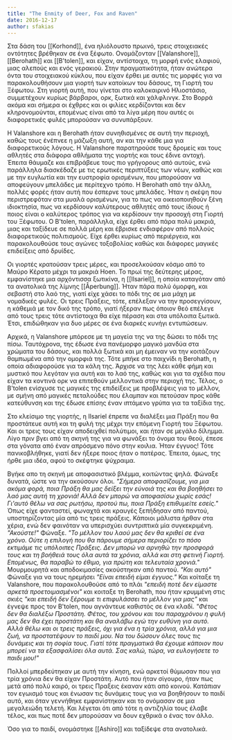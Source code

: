```yaml
---
title: "The Enmity of Deer, Fox and Raven"
date: 2016-12-17
author: sfakias
---
```


Στα δάση του [[Korhond]], ένα ηλιόλουστο πρωινό, τρεις στοιχειακές οντότητες βρέθηκαν σε ένα ξέφωτο. Ονομάζονταν [[Valanshore]], [[Berohath]] και [[B'tolen]], και
είχαν, αντίστοιχα, τη μορφή ενός ελαφιού, μιας αλεπούς και ενός γερακιού. Στην πραγματικότητα, ήταν ανώτερα όντα του στοιχειακού κύκλου, που είχαν έρθει με αυτές τις μορφές για να παρακολουθήσουν μια γιορτή των κατοίκων του δάσους, τη Γιορτή του Ξέφωτου. Στη γιορτή αυτή, που γίνεται στο καλοκαιρινό Ηλιοστάσιο, συμμετέχουν κυρίως βάρβαροι, ορκ, ξωτικά και χάλφλινγκ. Στο Βορρά ακόμα και σήμερα οι έχθρες και οι φιλίες κερδίζονται και δεν κληρονομούνται, επομένως είναι από τα λίγα μέρη που αυτές οι διαφορετικές φυλές μπορούσαν να συνυπάρξουν.

H Valanshore και η Berohath ήταν συνηθισμένες σε αυτή την περιοχή, καθώς τους ένέπνεε η μάζωξη αυτή, αν και την κάθε μια για διαφορετικούς λόγους. H Valanshore παρατηρούσε τους δρομείς και τους αθλητές στα διάφορα αθλήματα της γιορτής και τους έδινε αντοχή. Έπειτα θάυμαζε και επιβράβευε τους πιο γρήγορους από αυτούς, ενώ παράλληλα διασκέδαζε με τις ερωτικές περιπτύξεις των νέων, καθώς και με την ευγλωτία και την ευστροφία ορισμένων, που μπορούσαν να αποφεύγουν μπελάδες με περίτεχνο τρόπο. Η Berohath από την άλλη, πολλές φορές ήταν αυτή που έσπερνε τους μπελάδες. Ήταν η σκέψη που περιστρεφόταν στα μυαλά ορισμένων, για το πως να οικειοποιηθούν ξένη ιδιοκτησία, πως να κερδίσουν καλύτερους αθλητές από τους ίδιους ή ποιος είναι ο καλύτερος τρόπος για να κερδίσουν την προσοχή στη Γιορτή του Ξέφωτου. Ο B'tolen, παράλληλα, είχε έρθει από πάρα πολύ μακριά, μιας και ταξίδευε σε πολλά μέρη και έβρισκε ενδιαφέρον από πολλούς διαφορετικούς πολιτισμούς. Είχε έρθει κυρίως από περιέργεια, και παρακολουθούσε τους αγώνες τοξοβολίας καθώς και διάφορες μαγικές επιδείξεις από δρυίδες.

Οι γιορτές κρατούσαν τρεις μέρες, και προσελκούσαν κόσμο από το Μαύρο Κέρατο μέχρι τα μακριά Hoen. Το πρωί της δεύτερης μέρας, εμφανίστηκε μια αρχόντισσα ξωτικίνα, η [[Ilsariel]], η οποία καταγόταν από τα ανατολικά της λίμνης [[Åperbung]]. Ήταν πάρα πολύ όμορφη, και σεβαστή στο λαό της, γιατί είχε χάσει το πόδι της σε μια μάχη με νομαδικές φυλές. Οι τρεις Πράξεις, τότε, επέλεξαν να την προσεγγίσουν, η κάθεμιά με τον δικό της τρόπο, γιατί ήξεραν πως όποιον θεό επέλεγε από τους τρεις τότε αντίστοιχα θα είχε πέραση και στα υπόλοιπα ξωτικά. Έτσι, επιδώθηκαν για δυο μέρες σε ένα διαρκές κυνήγι εντυπώσεων.

Αρχικά, η Valanshore μπόρεσε με τη μαγεία της να της δώσει το πόδι της πίσω. Ταυτόχρονα, της έδωσε ένα πανέμορφο μαγικό μανδύα στα χρώματα του δάσους, και πολλά ξωτικά και μη έμειναν να την κοιτάζουν θαμπωμένα από την ομορφιά της. Τότε μπήκε στο παιχνίδι η Berohath, η οποία αδιαφορούσε για τα κάλη της. Άρχισε να της λέει κάθε φήμη και μυστικό που λεγόταν για αυτή και το λαό της, καθώς και για τα σχέδια που είχαν τα κοντινά ορκ να επιτεθούν μελλοντικά στην περιοχή της. Τέλος, ο B'tolen ενίσχυσε τις μαγικές της επιδείξεις με προβλέψεις για το μέλλον, με σμήνη από μαγικές πεταλούδες που έλαμπαν και πετούσαν προς κάθε κατεύθυνση και της έδωσε επίσης έναν ιπτάμενο γρύπα για τα ταξίδια της.

Στο κλείσιμο της γιορτής, η Ilsariel έπρεπε να διαλέξει μια Πράξη που θα προστάτευε αυτή και τη φυλή της μέχρι την επόμενη Γιορτή του Ξέφωτου. Και οι τρεις τους είχαν αποδειχθεί πολύτιμοι, και ήταν σε μεγάλο δίλημμα. Λίγο πριν βγει από τη σκηνή της για να φωνάξει το όνομα του θεού, έπεσε στα γόνατα από έναν απρόσμενο πόνο στην κοιλια. Ήταν έγγυος! Τότε πανικοβλήθηκε, γιατί δεν ήξερε ποιος ήταν ο πατέρας. Έπειτα, όμως, της ήρθε μια ιδέα, αφού το σκέφτηκε ψύχραιμα.

Βγήκε απο τη σκηνή με αποφασιστικό βλέμμα, κοιτώντας ψηλά. Φώναξε δυνατά, ώστε να την ακούσουν όλοι. _"Σήμερα αποφασίζουμε, για μια ακόμα φορά, ποια Πράξη θα μας δείξει την εύνοιά της και θα βοηθήσει το λαό μας αυτή τη χρονιά! Αλλά δεν μπορώ να αποφασίσω χωρίς εσάς! Γι'αυτό θέλω να σας ρωτήσω, προτού πω, ποια Πράξη επιθυμείτε εσείς."_
Όπως είχε φανταστεί, φωναχτά και κραυγές ξεπήδησαν από παντού, υποστηρίζοντας μία από τις τρεις πράξεις. Κάποιοι μάλιστα ήρθαν στα χέρια, ενώ δεν φαινόταν
να υπερισχύει συντριπτικά μία συγκεκριμένη. _"Ακούστε!"_ Φώναξε. _"Το μέλλον του λαού μας δεν θα κριθεί σε ένα χρόνο. Ούτε η επιλογή που θα πάρουμε σήμερα περιορίζει το πόσο εκτιμάμε τις υπόλοιπες Πράξεις. Δεν μπορώ να αρνηθώ την προσφορά τους και τη βοήθειά τους όλα αυτά τα χρόνια, αλλά και στη φετινή Γιορτή. Επομένως, θα παραβώ το έθιμο, για πρώτη και τελευταία χρονιά."_
Μουρμουρητά και αποδοκιμασίες ακούστηκαν από παντού.
_"Και αυτό"_ Φώναξε για να τους ηρεμήσει _"Είναι επειδή είμαι έγγυος."_ Και κοίταξε τη Valanshore, που παρακολουθούσε από το πλάι _"επειδή ποτέ δεν είμαστε αρκετά προετοιμασμένοι"_ και κοιταξε τη Berohath, που ήταν κρυμμένη στις σκιές _"και επειδή δεν ξέρουμε τι επιφυλάσσει το μέλλον για μας"_ και έγνεψε προς τον B'tolen, που αγνάντευε καθιστός σε ένα κλαδί. _"Φέτος δεν θα διαλέξω Προστάτη. Φέτος, του χρόνου και του παραχρόνου η φυλή μας δεν θα έχει προστάτη και θα αναλάβω εγώ την ευθύνη για αυτό. Αλλά θέλω και οι τρεις πράξεις, όχι για ένα η τρία χρόνια, αλλά για μια ζωή, να προστατέψουν το παιδί μου. Να του δώσουν όλες τους τις δυνάμεις και τη σοφία τους. Γιατί τότε πραγματικά θα έχουμε κάποιον που μπορεί να τα εξασφαλίσει όλα αυτά. Σας καλώ, τώρα, να ευλογήσετε το παιδι μου!"_

Πολλοί μπερδεύτηκαν με αυτή την κίνηση, ενώ αρκετοί θύμωσαν που για τρία χρόνια δεν θα είχαν Προστάτη. Αυτό που ήταν σίγουρο, ήταν πως μετά από πολύ καιρό, οι τρεις Πραξεις έκαναν κάτι από κοινού. Κατάπιαν τον εγωισμό τους και ένωσαν τις δυνάμεις τους για να βοηθήσουν το παιδί αυτό, και όταν γεννήθηκε εμφανίστηκαν και το ονόμασαν σε μια μεγαλειώδη τελετή. Και λέγεται ότι από τότε η αντιζηλία τους έλαβε τέλος, και πως ποτέ δεν μπορούσαν να δουν εχθρικά ο ένας τον άλλο.

Όσο για το παιδί, ονομάστηκε [[Ashiro]] και ταξίδεψε στα ανατολικά.

